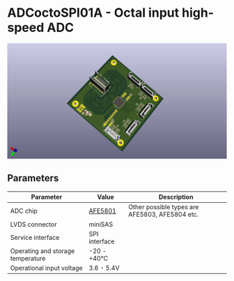 # ADCoctoSPI01A - Octal input high-speed ADC


![PCRD06A](doc/src/img/ADCoctoSPI01A_render.png) 


## Parameters

| Parameter | Value | Description |
|-----------|-------|-------------|
| ADC chip | [AFE5801](https://www.ti.com/product/AFE5801) | Other possible types are AFE5803, AFE5804 etc. |
| LVDS connector | miniSAS |  |
| Service interface | SPI interface |  |
| Operating and storage temperature | -20 - +40°C |  |
| Operational input voltage | 3.6 - 5.4V | |

